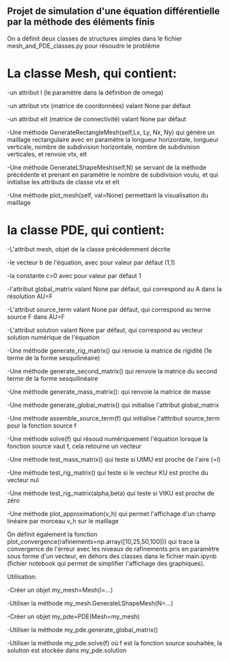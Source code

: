 ## Projet de simulation d'une équation différentielle par la méthode des éléments finis

On a définit deux classes de structures simples dans le fichier mesh_and_PDE_classes.py pour résoudre le problème

# La classe Mesh, qui contient:

-un attribut l (le paramètre dans la définition de omega)

-un attribut vtx (matrice de coordonnées) valant None par défaut

-un attribut elt (matrice de connectivité) valant None par défaut


-Une méthode GenerateRectangleMesh(self,Lx, Ly, Nx, Ny) qui génère un maillage rectangulaire
avec en paramètre la longueur horizontale, longueur verticale, nombre de subdivision horizontale, nombre de subdivision verticales, et renvoie vtx, elt

-Une méthode GenerateLShapeMesh(self,N) se servant de la méthode précédente et prenant en paramètre le nombre de subdivision voulu, et qui initialise les attributs de classe vtx et elt

-Une méthode plot_mesh(self, val=None) permettant la visualisation du maillage


# la classe PDE, qui contient:

-L'attribut mesh, objet de la classe précédemment décrite

-le vecteur b de l'équation, avec pour valeur par défaut (1,1)

-la constante c>0 avec pour valeur par défaut 1

-l'attribut global_matrix valant None par défaut, qui correspond au A dans la résolution AU=F

-L'attribut source_term valant None par défaut, qui correspond au terme source F dans AU=F

-L'attribut solution valant None par défaut, qui correspond au vecteur solution numérique de l'équation


-Une méthode generate_rig_matrix() qui renvoie la matrice de rigidité (1e terme de la forme sesquilinéaire)

-Une méthode generate_second_matrix() qui renvoie la matrice du second terme de la forme sesquilinéaire

-Une méthode generate_mass_matrix(): qui renvoie la matrice de masse

-Une méthode generate_global_matrix() qui initialise l'attribut global_matrix

-Une méthode assemble_source_term(f) qui initialise l'atttribut source_term pour la fonction source f

-Une méthode solve(f) qui résoud numériquement l'équation lorsque la fonction source vaut f, cela retourne un vecteur

-Une méthode test_mass_matrix() qui teste si UtMU est proche de l'aire (=l)

-Une méthode test_rig_matrix() qui teste si le vecteur KU est proche du vecteur nul

-Une méthode test_rig_matrix(alpha,beta) qui teste si VtKU est proche de zéro

-Une méthode plot_approximation(v_h) qui permet l'affichage d'un champ linéaire par morceau v_h sur le maillage


On définit également la fonction plot_convergence(rafinements=np.array([10,25,50,100])) qui trace la convergence de l'erreur avec les niveaux de rafinements pris en paramètre sous forme d'un vecteur, en dehors des classes dans le fichier main.ipynb (fichier notebook qui permet de simplifier l'affichage des graphiques).


Utilisation:

-Créer un objet my_mesh=Mesh(l=...)

-Utiliser la méthode my_mesh.GenerateLShapeMesh(N=...) 

-Créer un objet my_pde=PDE(Mesh=my_mesh)

-Utiliser la méthode my_pde.generate_global_matrix()

-Utiliser la méthode my_pde.solve(f) où f est la fonction source souhaitée, la solution est stockée dans my_pde.solution
